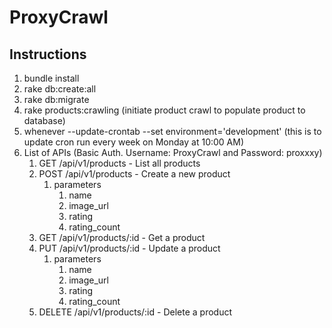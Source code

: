 # ProxyCrawl

## Instructions

1.  bundle install
2. rake db:create:all
3. rake db:migrate
4. rake products:crawling (initiate product crawl to populate product to database)
5. whenever --update-crontab --set environment='development' (this is to update cron run every week on Monday at 10:00 AM)
6. List of APIs (Basic Auth. Username: ProxyCrawl and Password: proxxxy)
	1. GET /api/v1/products - List all products
	2. POST /api/v1/products - Create a new product
	   1. parameters
	   	  1. name
	   	  2. image_url
	   	  3. rating
	   	  4. rating_count
	3. GET /api/v1/products/:id - Get a product
	4. PUT /api/v1/products/:id - Update a product
	   1. parameters
	   	  1. name
	   	  2. image_url
	   	  3. rating
	   	  4. rating_count
	5. DELETE /api/v1/products/:id - Delete a product